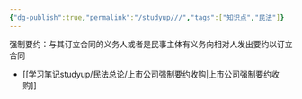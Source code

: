 ```yaml
---
{"dg-publish":true,"permalink":"/studyup///","tags":["知识点","民法"]}
---
```


强制要约：与其订立合同的义务人或者是民事主体有义务向相对人发出要约以订立合同
- [[学习笔记studyup/民法总论/上市公司强制要约收购\|上市公司强制要约收购]]
